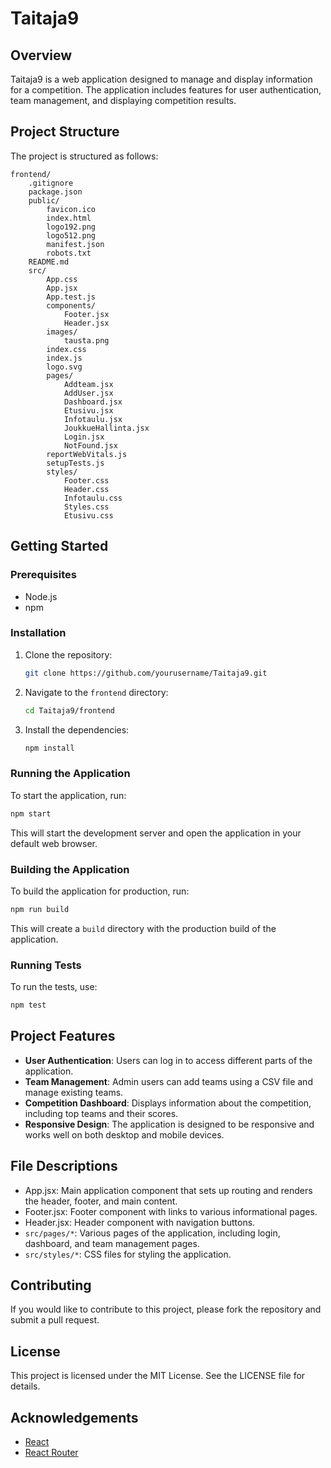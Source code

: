 # Taitaja9

## Overview

Taitaja9 is a web application designed to manage and display information for a competition. The application includes features for user authentication, team management, and displaying competition results.

## Project Structure

The project is structured as follows:

```
frontend/
	.gitignore
	package.json
	public/
		favicon.ico
		index.html
		logo192.png
		logo512.png
		manifest.json
		robots.txt
	README.md
	src/
		App.css
		App.jsx
		App.test.js
		components/
			Footer.jsx
			Header.jsx
		images/
			tausta.png
		index.css
		index.js
		logo.svg
		pages/
			Addteam.jsx
			AddUser.jsx
			Dashboard.jsx
			Etusivu.jsx
			Infotaulu.jsx
			JoukkueHallinta.jsx
			Login.jsx
			NotFound.jsx
		reportWebVitals.js
		setupTests.js
		styles/
			Footer.css
			Header.css
			Infotaulu.css
			Styles.css
			Etusivu.css
```

## Getting Started

### Prerequisites

- Node.js
- npm

### Installation

1. Clone the repository:
   ```sh
   git clone https://github.com/yourusername/Taitaja9.git
   ```
2. Navigate to the `frontend` directory:
   ```sh
   cd Taitaja9/frontend
   ```
3. Install the dependencies:
   ```sh
   npm install
   ```

### Running the Application

To start the application, run:
```sh
npm start
```
This will start the development server and open the application in your default web browser.

### Building the Application

To build the application for production, run:
```sh
npm run build
```
This will create a `build` directory with the production build of the application.

### Running Tests

To run the tests, use:
```sh
npm test
```

## Project Features

- **User Authentication**: Users can log in to access different parts of the application.
- **Team Management**: Admin users can add teams using a CSV file and manage existing teams.
- **Competition Dashboard**: Displays information about the competition, including top teams and their scores.
- **Responsive Design**: The application is designed to be responsive and works well on both desktop and mobile devices.

## File Descriptions

- App.jsx: Main application component that sets up routing and renders the header, footer, and main content.
- Footer.jsx: Footer component with links to various informational pages.
- Header.jsx: Header component with navigation buttons.
- `src/pages/*`: Various pages of the application, including login, dashboard, and team management pages.
- `src/styles/*`: CSS files for styling the application.

## Contributing

If you would like to contribute to this project, please fork the repository and submit a pull request.

## License

This project is licensed under the MIT License. See the LICENSE file for details.

## Acknowledgements

- [React](https://reactjs.org/)
- [React Router](https://reactrouter.com/)


